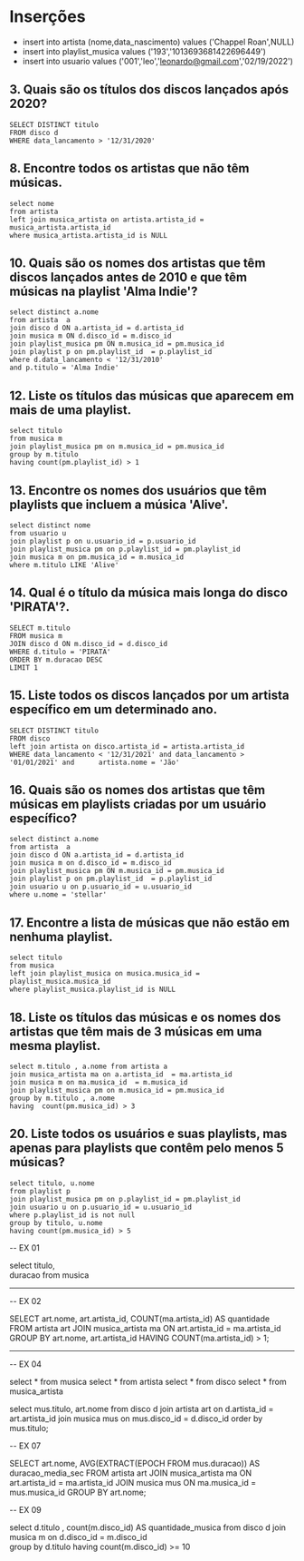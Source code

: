# Inserções
- insert into artista (nome,data_nascimento) values ('Chappel Roan',NULL)
- insert into playlist_musica values ('193','1013693681422696449')
- insert into usuario values ('001','leo','leonardo@gmail.com','02/19/2022')


## 3. Quais são os títulos dos discos lançados após 2020?

    SELECT DISTINCT titulo
    FROM disco d 
    WHERE data_lancamento > '12/31/2020'
    
## 8. Encontre todos os artistas que não têm músicas.

    select nome 
    from artista 
    left join musica_artista on artista.artista_id = musica_artista.artista_id 
    where musica_artista.artista_id is NULL    

## 10. Quais são os nomes dos artistas que têm discos lançados antes de 2010 e que têm músicas na playlist 'Alma Indie'?

    select distinct a.nome
    from artista  a
    join disco d ON a.artista_id = d.artista_id
    join musica m ON d.disco_id = m.disco_id
    join playlist_musica pm ON m.musica_id = pm.musica_id 
    join playlist p on pm.playlist_id  = p.playlist_id 
    where d.data_lancamento < '12/31/2010'
    and p.titulo = 'Alma Indie'


## 12. Liste os títulos das músicas que aparecem em mais de uma playlist.

    select titulo
    from musica m 
    join playlist_musica pm on m.musica_id = pm.musica_id
    group by m.titulo 
    having count(pm.playlist_id) > 1


## 13. Encontre os nomes dos usuários que têm playlists que incluem a música 'Alive'.
    select distinct nome
    from usuario u 
    join playlist p on u.usuario_id = p.usuario_id 
    join playlist_musica pm on p.playlist_id = pm.playlist_id 
    join musica m on pm.musica_id = m.musica_id 
    where m.titulo LIKE 'Alive'    
    
## 14. Qual é o título da música mais longa do disco 'PIRATA'?.

    SELECT m.titulo
    FROM musica m
    JOIN disco d ON m.disco_id = d.disco_id
    WHERE d.titulo = 'PIRATA'
    ORDER BY m.duracao DESC
    LIMIT 1
    
## 15. Liste todos os discos lançados por um artista específico em um determinado ano.

    SELECT DISTINCT titulo
    FROM disco 
    left join artista on disco.artista_id = artista.artista_id 
    WHERE data_lancamento < '12/31/2021' and data_lancamento > '01/01/2021' and      artista.nome = 'Jão'
    
## 16. Quais são os nomes dos artistas que têm músicas em playlists criadas por um usuário específico?

    select distinct a.nome
    from artista  a
    join disco d ON a.artista_id = d.artista_id
    join musica m on d.disco_id = m.disco_id 
    join playlist_musica pm ON m.musica_id = pm.musica_id 
    join playlist p on pm.playlist_id  = p.playlist_id 
    join usuario u on p.usuario_id = u.usuario_id 
    where u.nome = 'stellar'

## 17. Encontre a lista de músicas que não estão em nenhuma playlist.

    select titulo
    from musica
    left join playlist_musica on musica.musica_id = playlist_musica.musica_id 
    where playlist_musica.playlist_id is NULL    


## 18. Liste os títulos das músicas e os nomes dos artistas que têm mais de 3 músicas em uma mesma playlist.
    
    select m.titulo , a.nome from artista a 
    join musica_artista ma on a.artista_id  = ma.artista_id 
    join musica m on ma.musica_id  = m.musica_id 
    join playlist_musica pm on m.musica_id = pm.musica_id 
    group by m.titulo , a.nome 
    having  count(pm.musica_id) > 3

## 20. Liste todos os usuários e suas playlists, mas apenas para playlists que contêm pelo menos 5 músicas?

    select titulo, u.nome
    from playlist p
    join playlist_musica pm on p.playlist_id = pm.playlist_id
    join usuario u on p.usuario_id = u.usuario_id 
    where p.playlist_id is not null 
    group by titulo, u.nome
    having count(pm.musica_id) > 5



    
-- EX 01 

select
 titulo,  
 duracao 
from musica

-----------------------------------

-- EX 02 

SELECT 
    art.nome, 
    art.artista_id, 
    COUNT(ma.artista_id) AS quantidade 
FROM 
    artista art 
JOIN 
    musica_artista ma ON art.artista_id = ma.artista_id 
GROUP BY 
    art.nome, art.artista_id 
HAVING 
    COUNT(ma.artista_id) > 1;

-----------------------------------

-- EX 04

   select * from musica
   select * from artista 
   select * from disco 
   select * from musica_artista 

   select 
        mus.titulo,
        art.nome
    from disco d
    join artista art on d.artista_id = art.artista_id 
    join musica mus on mus.disco_id  = d.disco_id 
    order by 
    mus.titulo;

 -- EX 07 

SELECT 
    art.nome,
    AVG(EXTRACT(EPOCH FROM mus.duracao)) AS duracao_media_sec
FROM 
    artista art
JOIN 
    musica_artista ma ON art.artista_id = ma.artista_id 
JOIN 
    musica mus ON ma.musica_id = mus.musica_id
GROUP BY 
    art.nome;

-- EX 09 

   select  d.titulo ,
   count(m.disco_id) AS quantidade_musica 
   from disco d 
   join musica m on d.disco_id  = m.disco_id  
   group by d.titulo 
   having count(m.disco_id) >= 10 



    
    

